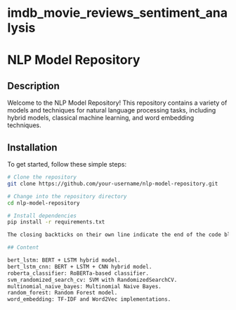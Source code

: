 # imdb_movie_reviews_sentiment_analysis
# NLP Model Repository

## Description

Welcome to the NLP Model Repository! This repository contains a variety of models and techniques for natural language processing tasks, including hybrid models, classical machine learning, and word embedding techniques.

## Installation

To get started, follow these simple steps:

```bash
# Clone the repository
git clone https://github.com/your-username/nlp-model-repository.git

# Change into the repository directory
cd nlp-model-repository

# Install dependencies
pip install -r requirements.txt

The closing backticks on their own line indicate the end of the code block, and you can proceed with the rest of your README content.

## Content

bert_lstm: BERT + LSTM hybrid model.
bert_lstm_cnn: BERT + LSTM + CNN hybrid model.
roberta_classifier: RoBERTa-based classifier.
svm_randomized_search_cv: SVM with RandomizedSearchCV.
multinomial_naive_bayes: Multinomial Naive Bayes.
random_forest: Random Forest model.
word_embedding: TF-IDF and Word2Vec implementations.
